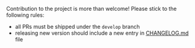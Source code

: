 Contribution to the project is more than welcome! Please stick to the following rules:

* all PRs must be shipped under the `develop` branch
* releasing new version should include a new entry in [CHANGELOG.md](CHANGELOG.md) file
